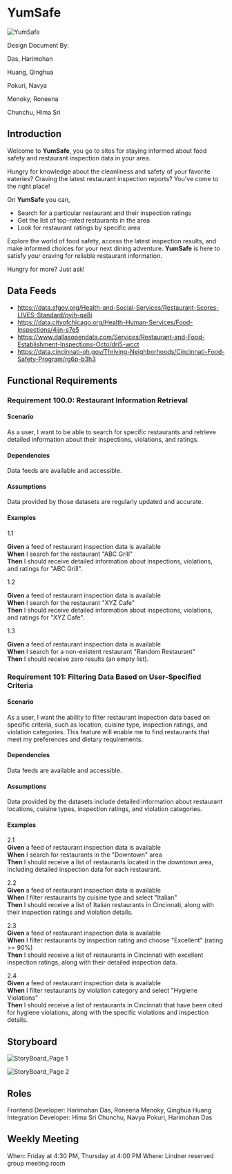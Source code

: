 
# YumSafe  
![YumSafe](https://github.com/harry0878/IS7024/assets/143024559/5232ae30-bed5-4e9b-bb42-0c9a18b98c16)


Design Document By:  

Das, Harimohan  

Huang, Qinghua  

Pokuri, Navya  

Menoky, Roneena  

Chunchu, Hima Sri  

## Introduction  

Welcome to **YumSafe**, you go to sites for staying informed about food safety and restaurant inspection data in your area.  

Hungry for knowledge about the cleanliness and safety of your favorite eateries? Craving the latest restaurant inspection reports? You've come to the right place!  

On **YumSafe** you can,  

- Search for a particular restaurant and their inspection ratings
- Get the list of top-rated restaurants in the area
- Look for restaurant ratings by specific area

  
Explore the world of food safety, access the latest inspection results, and make informed choices for your next dining adventure. **YumSafe** is here to satisfy your craving for reliable restaurant information.  

Hungry for more? Just ask!

## Data Feeds  

- https://data.sfgov.org/Health-and-Social-Services/Restaurant-Scores-LIVES-Standard/pyih-qa8i
- https://data.cityofchicago.org/Health-Human-Services/Food-Inspections/4ijn-s7e5
- https://www.dallasopendata.com/Services/Restaurant-and-Food-Establishment-Inspections-Octo/dri5-wcct
- https://data.cincinnati-oh.gov/Thriving-Neighborhoods/Cincinnati-Food-Safety-Program/rg6p-b3h3

## Functional Requirements  

### Requirement 100.0: Restaurant Information Retrieval  

#### Scenario  

As a user, I want to be able to search for specific restaurants and retrieve detailed information about their inspections, violations, and ratings.  

#### Dependencies  

Data feeds are available and accessible.  

#### Assumptions  

Data provided by those datasets are regularly updated and accurate.  

#### Examples  

1.1  

**Given** a feed of restaurant inspection data is available  
**When** I search for the restaurant "ABC Grill"  
**Then** I should receive detailed information about inspections, violations, and ratings for "ABC Grill".  

1.2  

**Given** a feed of restaurant inspection data is available  
**When** I search for the restaurant "XYZ Cafe"  
**Then** I should receive detailed information about inspections, violations, and ratings for "XYZ Cafe".

1.3  

**Given** a feed of restaurant inspection data is available  
**When** I search for a non-existent restaurant "Random Restaurant"  
**Then** I should receive zero results (an empty list).  

### Requirement 101: Filtering Data Based on User-Specified Criteria  

#### Scenario  

As a user, I want the ability to filter restaurant inspection data based on specific criteria, such as location, cuisine type, inspection ratings, and violation categories. This feature will enable me to find restaurants that meet my preferences and dietary requirements.  

#### Dependencies  

Data feeds are available and accessible.  

#### Assumptions  

Data provided by the datasets include detailed information about restaurant locations, cuisine types, inspection ratings, and violation categories. 
 
#### Examples  

2.1  
**Given** a feed of restaurant inspection data is available  
**When** I search for restaurants in the "Downtown" area  
**Then** I should receive a list of restaurants located in the downtown area, including detailed inspection data for each restaurant.  

2.2  
**Given** a feed of restaurant inspection data is available  
**When** I filter restaurants by cuisine type and select "Italian"  
**Then** I should receive a list of Italian restaurants in Cincinnati, along with their inspection ratings and violation details.

2.3  
**Given** a feed of restaurant inspection data is available  
**When** I filter restaurants by inspection rating and choose "Excellent" (rating >= 90%)  
**Then** I should receive a list of restaurants in Cincinnati with excellent inspection ratings, along with their detailed inspection data.

2.4  
**Given** a feed of restaurant inspection data is available  
**When** I filter restaurants by violation category and select "Hygiene Violations"  
**Then** I should receive a list of restaurants in Cincinnati that have been cited for hygiene violations, along with the specific violations and inspection details.  

## Storyboard  
![StoryBoard_Page 1](https://github.com/harry0878/IS7024/assets/143144123/530272df-5335-4e22-b922-796fbfa28122)  

![StoryBoard_Page 2](https://github.com/harry0878/IS7024/assets/143144123/0e8db99f-ed21-4dd5-b036-1d68138cfd5b)



## Roles  
Frontend Developer: Harimohan Das, Roneena Menoky, Qinghua Huang  
Integration Developer: Hima Sri Chunchu, Navya Pokuri, Harimohan Das

## Weekly Meeting  
When: Friday at 4:30 PM, Thursday at 4:00 PM
Where: Lindner reserved group meeting room



